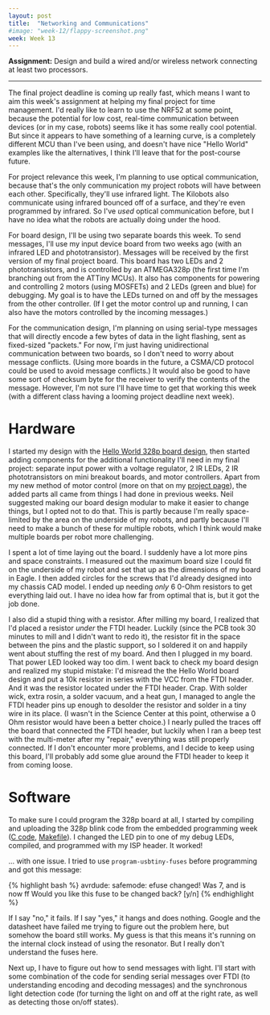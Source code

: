 ```yaml
---
layout: post
title:  "Networking and Communications"
#image: "week-12/flappy-screenshot.png"
week: Week 13
---
```


**Assignment:** Design and build a wired and/or wireless network connecting at least two processors.

<!-- more -->

---

The final project deadline is coming up really fast, which means I want to aim this week's assignment at helping my final project for time management. I'd really like to learn to use the NRF52 at some point, because the potential for low cost, real-time communication between devices (or in my case, robots) seems like it has some really cool potential. But since it appears to have something of a learning curve, is a completely different MCU than I've been using, and doesn't have nice "Hello World" examples like the alternatives, I think I'll leave that for the post-course future.

For project relevance this week, I'm planning to use optical communication, because that's the only communication my project robots will have between each other. Specifically, they'll use infrared light. The Kilobots also communicate using infrared bounced off of a surface, and they're even programmed by infrared. So I've *used* optical communication before, but I have no idea what the robots are actually doing under the hood.

For board design, I'll be using two separate boards this week. To send messages, I'll use my input device board from two weeks ago (with an infrared LED and phototransistor). Messages will be received by the first version of my final project board. This board has two LEDs and 2 phototransistors, and is controlled by an ATMEGA328p (the first time I'm branching out from the ATTiny MCUs). It also has components for powering and controlling 2 motors (using MOSFETs) and 2 LEDs (green and blue) for debugging. My goal is to have the LEDs turned on and off by the messages from the other controller. (If I get the motor control up and running, I can also have the motors controlled by the incoming messages.)

For the communication design, I'm planning on using serial-type messages that will directly encode a few bytes of data in the light flashing, sent as fixed-sized "packets." For now, I'm just having unidirectional communication between two boards, so I don't need to worry about message conflicts. (Using more boards in the future, a CSMA/CD protocol could be used to avoid message conflicts.) It would also be good to have some sort of checksum byte for the receiver to verify the contents of the message. However, I'm not sure I'll have time to get that working this week (with a different class having a looming project deadline next week).

# Hardware

I started my design with the [Hello World 328p board design](http://academy.cba.mit.edu/classes/embedded_programming/hello.arduino.328P.png), then started adding components for the additional functionality I'll need in my final project: separate input power with a voltage regulator, 2 IR LEDs, 2 IR phototransistors on mini breakout boards, and motor controllers. Apart from my new method of motor control (more on that on my [project page]({{site.baseurl}}/project/)), the added parts all came from things I had done in previous weeks. Neil suggested making our board design modular to make it easier to change things, but I opted not to do that. This is partly because I'm really space-limited by the area on the underside of my robots, and partly because I'll need to make a bunch of these for multiple robots, which I think would make multiple boards per robot more challenging.

I spent a lot of time laying out the board. I suddenly have a lot more pins and space constraints. I measured out the maximum board size I could fit on the underside of my robot and set that up as the dimensions of my board in Eagle. I then added circles for the screws that I'd already designed into my chassis CAD model. I ended up needing *only* 6 0-Ohm resistors to get everything laid out. I have no idea how far from optimal that is, but it got the job done.

I also did a stupid thing with a resistor. After milling my board, I realized that I'd placed a resistor *under* the FTDI header. Luckily (since the PCB took 30 minutes to mill and I didn't want to redo it), the resistor fit in the space between the pins and the plastic support, so I soldered it on and happily went about stuffing the rest of my board. And then I plugged in my board. That power LED looked way too dim. I went back to check my board design and realized my stupid mistake: I'd misread the the Hello World board design and put a 10k resistor in series with the VCC from the FTDI header. And it was the resistor located under the FTDI header. Crap. With solder wick, extra rosin, a solder vacuum, and a heat gun, I managed to angle the FTDI header pins up enough to desolder the resistor and solder in a tiny wire in its place. (I wasn't in the Science Center at this point, otherwise a 0 Ohm resistor would have been a better choice.) I nearly pulled the traces off the board that connected the FTDI header, but luckily when I ran a beep test with the multi-meter after my "repair," everything was still properly connected. If I don't encounter more problems, and I decide to keep using this board, I'll probably add some glue around the FTDI header to keep it from coming loose.

# Software

To make sure I could program the 328p board at all, I started by compiling and uploading the 328p blink code from the embedded programming week ([C code](http://academy.cba.mit.edu/classes/embedded_programming/hello.arduino.328P.blink.c), [Makefile](http://academy.cba.mit.edu/classes/embedded_programming/hello.arduino.328P.blink.make)). I changed the LED pin to one of my debug LEDs, compiled, and programmed with my ISP header. It worked!

... with one issue. I tried to use `program-usbtiny-fuses` before programming and got this message:

{% highlight bash %}
avrdude: safemode: efuse changed! Was 7, and is now ff
Would you like this fuse to be changed back? [y/n]
{% endhighlight %}

If I say "no," it fails. If I say "yes," it hangs and does nothing. Google and the datasheet have failed me trying to figure out the problem here, but somehow the board still works. My guess is that this means it's running on the internal clock instead of using the resonator. But I really don't understand the fuses here.

Next up, I have to figure out how to send messages with light. I'll start with some combination of the code for sending serial messages over FTDI (to understanding encoding and decoding messages) and the synchronous light detection code (for turning the light on and off at the right rate, as well as detecting those on/off states).
